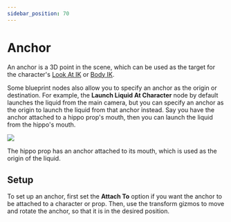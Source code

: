 ```yaml
---
sidebar_position: 70
---
```


# Anchor

An anchor is a 3D point in the scene, which can be used as the target for the character's [Look At IK](character/#look-ik) or [Body IK](character/#body-ik).

Some blueprint nodes also allow you to specify an anchor as the origin or destination. For example, the **Launch Liquid At Character** node by default launches the liquid from the main camera, but you can specify an anchor as the origin to launch the liquid from that anchor instead. Say you have the anchor attached to a hippo prop's mouth, then you can launch the liquid from the hippo's mouth.

![](pathname:///doc-img/en-anchor-1.png)
<p class="img-desc">The hippo prop has an anchor attached to its mouth, which is used as the origin of the liquid.</p>

## Setup

To set up an anchor, first set the **Attach To** option if you want the anchor to be attached to a character or prop. Then, use the transform gizmos to move and rotate the anchor, so that it is in the desired position.
